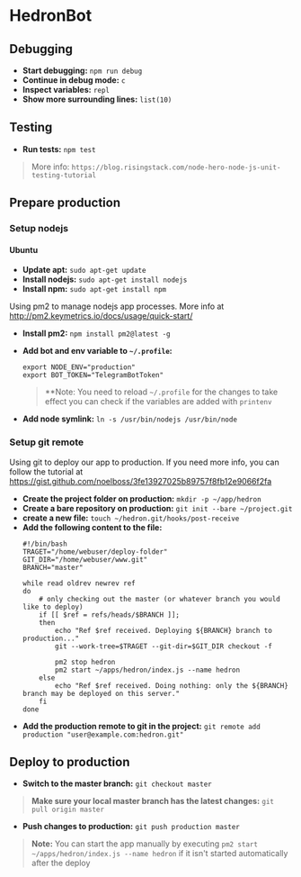 # HedronBot

## Debugging
- **Start debugging:** `npm run debug`
- **Continue in debug mode:** `c`
- **Inspect variables:** `repl`
- **Show more surrounding lines:** `list(10)`

## Testing
- **Run tests:** `npm test`
> More info: `https://blog.risingstack.com/node-hero-node-js-unit-testing-tutorial`

## Prepare production
### Setup nodejs
#### Ubuntu
- **Update apt:** `sudo apt-get update`
- **Install nodejs:** `sudo apt-get install nodejs`
- **Install npm:** `sudo apt-get install npm`

Using pm2 to manage nodejs app processes.
More info at http://pm2.keymetrics.io/docs/usage/quick-start/
- **Install pm2:** `npm install pm2@latest -g`

- **Add bot and env variable to `~/.profile`:**
    ```
    export NODE_ENV="production"
    export BOT_TOKEN="TelegramBotToken"
    ```
    > **Note: You need to reload `~/.profile` for the changes to take effect
    > you can check if the variables are added with `printenv`

- **Add node symlink:** `ln -s /usr/bin/nodejs /usr/bin/node`


### Setup git remote
Using git to deploy our app to production.
If you need more info, you can follow the tutorial at https://gist.github.com/noelboss/3fe13927025b89757f8fb12e9066f2fa

- **Create the project folder on production:** `mkdir -p ~/app/hedron`
- **Create a bare repository on production:** `git init --bare ~/project.git`
- **create a new file:** `touch ~/hedron.git/hooks/post-receive`
- **Add the following content to the file:**
    ```
    #!/bin/bash
    TRAGET="/home/webuser/deploy-folder"
    GIT_DIR="/home/webuser/www.git"
    BRANCH="master"

    while read oldrev newrev ref
    do
        # only checking out the master (or whatever branch you would like to deploy)
        if [[ $ref = refs/heads/$BRANCH ]];
        then
            echo "Ref $ref received. Deploying ${BRANCH} branch to production..."
            git --work-tree=$TRAGET --git-dir=$GIT_DIR checkout -f

            pm2 stop hedron
            pm2 start ~/apps/hedron/index.js --name hedron
        else
            echo "Ref $ref received. Doing nothing: only the ${BRANCH} branch may be deployed on this server."
        fi
    done
    ```
- **Add the production remote to git in the project:** `git remote add production "user@example.com:hedron.git"`

## Deploy to production
- **Switch to the master branch:** `git checkout master`
> **Make sure your local master branch has the latest changes:** `git pull origin master`
- **Push changes to production:** `git push production master`

> **Note:** You can start the app manually by executing `pm2 start ~/apps/hedron/index.js --name hedron` if it isn't started automatically after the deploy
